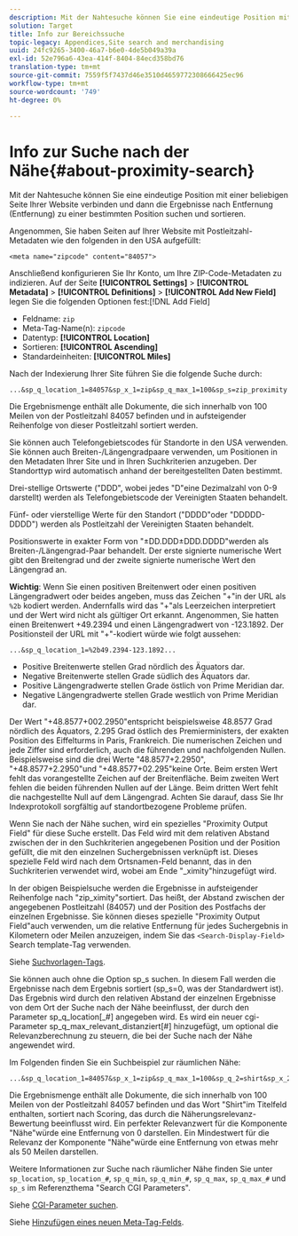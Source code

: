 ```yaml
---
description: Mit der Nahtesuche können Sie eine eindeutige Position mit einer beliebigen Seite Ihrer Website verbinden und dann die Ergebnisse nach Entfernung (Entfernung) zu einer bestimmten Position suchen und sortieren.
solution: Target
title: Info zur Bereichssuche
topic-legacy: Appendices,Site search and merchandising
uuid: 24fc9265-3400-46a7-b6e0-4de5b049a39a
exl-id: 52e796a6-43ea-414f-8404-84ecd358bd76
translation-type: tm+mt
source-git-commit: 7559f5f7437d46e3510d4659772308666425ec96
workflow-type: tm+mt
source-wordcount: '749'
ht-degree: 0%

---
```


# Info zur Suche nach der Nähe{#about-proximity-search}

Mit der Nahtesuche können Sie eine eindeutige Position mit einer beliebigen Seite Ihrer Website verbinden und dann die Ergebnisse nach Entfernung (Entfernung) zu einer bestimmten Position suchen und sortieren.

Angenommen, Sie haben Seiten auf Ihrer Website mit Postleitzahl-Metadaten wie den folgenden in den USA aufgefüllt:

```
<meta name="zipcode" content="84057">
```

Anschließend konfigurieren Sie Ihr Konto, um Ihre ZIP-Code-Metadaten zu indizieren. Auf der Seite **[!UICONTROL Settings]** > **[!UICONTROL Metadata]** > **[!UICONTROL Definitions]** > **[!UICONTROL Add New Field]** legen Sie die folgenden Optionen fest:[!DNL Add Field]

* Feldname: `zip`
* Meta-Tag-Name(n): `zipcode`
* Datentyp: **[!UICONTROL Location]**
* Sortieren: **[!UICONTROL Ascending]**
* Standardeinheiten: **[!UICONTROL Miles]**

Nach der Indexierung Ihrer Site führen Sie die folgende Suche durch:

```
...&sp_q_location_1=84057&sp_x_1=zip&sp_q_max_1=100&sp_s=zip_proximity
```

Die Ergebnismenge enthält alle Dokumente, die sich innerhalb von 100 Meilen von der Postleitzahl 84057 befinden und in aufsteigender Reihenfolge von dieser Postleitzahl sortiert werden.

Sie können auch Telefongebietscodes für Standorte in den USA verwenden. Sie können auch Breiten-/Längengradpaare verwenden, um Positionen in den Metadaten Ihrer Site und in Ihren Suchkriterien anzugeben. Der Standorttyp wird automatisch anhand der bereitgestellten Daten bestimmt.

Drei-stellige Ortswerte (&quot;DDD&quot;, wobei jedes &quot;D&quot;eine Dezimalzahl von 0-9 darstellt) werden als Telefongebietscode der Vereinigten Staaten behandelt.

Fünf- oder vierstellige Werte für den Standort (&quot;DDDD&quot;oder &quot;DDDDD-DDDD&quot;) werden als Postleitzahl der Vereinigten Staaten behandelt.

Positionswerte in exakter Form von &quot;±DD.DDD±DDD.DDDD&quot;werden als Breiten-/Längengrad-Paar behandelt. Der erste signierte numerische Wert gibt den Breitengrad und der zweite signierte numerische Wert den Längengrad an.

**Wichtig**: Wenn Sie einen positiven Breitenwert oder einen positiven Längengradwert oder beides angeben, muss das Zeichen &quot;+&quot;in der URL als  `%2b` kodiert werden. Andernfalls wird das &quot;+&quot;als Leerzeichen interpretiert und der Wert wird nicht als gültiger Ort erkannt. Angenommen, Sie hatten einen Breitenwert +49.2394 und einen Längengradwert von -123.1892. Der Positionsteil der URL mit &quot;+&quot;-kodiert würde wie folgt aussehen:

```
...&sp_q_location_1=%2b49.2394-123.1892...
```

* Positive Breitenwerte stellen Grad nördlich des Äquators dar.
* Negative Breitenwerte stellen Grade südlich des Äquators dar.
* Positive Längengradwerte stellen Grade östlich von Prime Meridian dar.
* Negative Längengradwerte stellen Grade westlich von Prime Meridian dar.

Der Wert &quot;+48.8577+002.2950&quot;entspricht beispielsweise 48.8577 Grad nördlich des Äquators, 2.295 Grad östlich des Premierministers, der exakten Position des Eiffelturms in Paris, Frankreich. Die numerischen Zeichen und jede Ziffer sind erforderlich, auch die führenden und nachfolgenden Nullen. Beispielsweise sind die drei Werte &quot;48.8577+2.2950&quot;, &quot;+48.8577+2.2950&quot;und &quot;+48.8577+02.295&quot;keine Orte. Beim ersten Wert fehlt das vorangestellte Zeichen auf der Breitenfläche. Beim zweiten Wert fehlen die beiden führenden Nullen auf der Länge. Beim dritten Wert fehlt die nachgestellte Null auf dem Längengrad. Achten Sie darauf, dass Sie Ihr Indexprotokoll sorgfältig auf standortbezogene Probleme prüfen.

Wenn Sie nach der Nähe suchen, wird ein spezielles &quot;Proximity Output Field&quot; für diese Suche erstellt. Das Feld wird mit dem relativen Abstand zwischen der in den Suchkriterien angegebenen Position und der Position gefüllt, die mit den einzelnen Suchergebnissen verknüpft ist. Dieses spezielle Feld wird nach dem Ortsnamen-Feld benannt, das in den Suchkriterien verwendet wird, wobei am Ende &quot;_ximity&quot;hinzugefügt wird.

In der obigen Beispielsuche werden die Ergebnisse in aufsteigender Reihenfolge nach &quot;zip_ximity&quot;sortiert. Das heißt, der Abstand zwischen der angegebenen Postleitzahl (84057) und der Position des Postfachs der einzelnen Ergebnisse. Sie können dieses spezielle &quot;Proximity Output Field&quot;auch verwenden, um die relative Entfernung für jedes Suchergebnis in Kilometern oder Meilen anzuzeigen, indem Sie das `<Search-Display-Field>` Search template-Tag verwenden.

Siehe [Suchvorlagen-Tags](../c-appendices/c-templates.md#reference_F7AA3FF602314E42842BBC740D2CA1A4).

Sie können auch ohne die Option sp_s suchen. In diesem Fall werden die Ergebnisse nach dem Ergebnis sortiert (sp_s=0, was der Standardwert ist). Das Ergebnis wird durch den relativen Abstand der einzelnen Ergebnisse von dem Ort der Suche nach der Nähe beeinflusst, der durch den Parameter sp_q_location[_#] angegeben wird. Es wird ein neuer cgi-Parameter sp_q_max_relevant_distanziert[#] hinzugefügt, um optional die Relevanzberechnung zu steuern, die bei der Suche nach der Nähe angewendet wird.

Im Folgenden finden Sie ein Suchbeispiel zur räumlichen Nähe:

```
...&sp_q_location_1=84057&sp_x_1=zip&sp_q_max_1=100&sp_q_2=shirt&sp_x_2=title&sp_q_max_relevant_distance_2=50
```

Die Ergebnismenge enthält alle Dokumente, die sich innerhalb von 100 Meilen von der Postleitzahl 84057 befinden und das Wort &quot;Shirt&quot;im Titelfeld enthalten, sortiert nach Scoring, das durch die Näherungsrelevanz-Bewertung beeinflusst wird. Ein perfekter Relevanzwert für die Komponente &quot;Nähe&quot;würde eine Entfernung von 0 darstellen. Ein Mindestwert für die Relevanz der Komponente &quot;Nähe&quot;würde eine Entfernung von etwas mehr als 50 Meilen darstellen.

Weitere Informationen zur Suche nach räumlicher Nähe finden Sie unter `sp_location`, `sp_location_#`, `sp_q_min`, `sp_q_min_#`, `sp_q_max`, `sp_q_max_#` und `sp_s` im Referenzthema &quot;Search CGI Parameters&quot;.

Siehe [CGI-Parameter suchen](../c-appendices/c-cgiparameters.md#reference_DA27A8B0728246DA94994885E1353890).

Siehe [Hinzufügen eines neuen Meta-Tag-Felds](../c-about-settings-menu/c-about-metadata-menu.md#task_6DF188C0FC7F4831A4444CA9AFA615E5).
